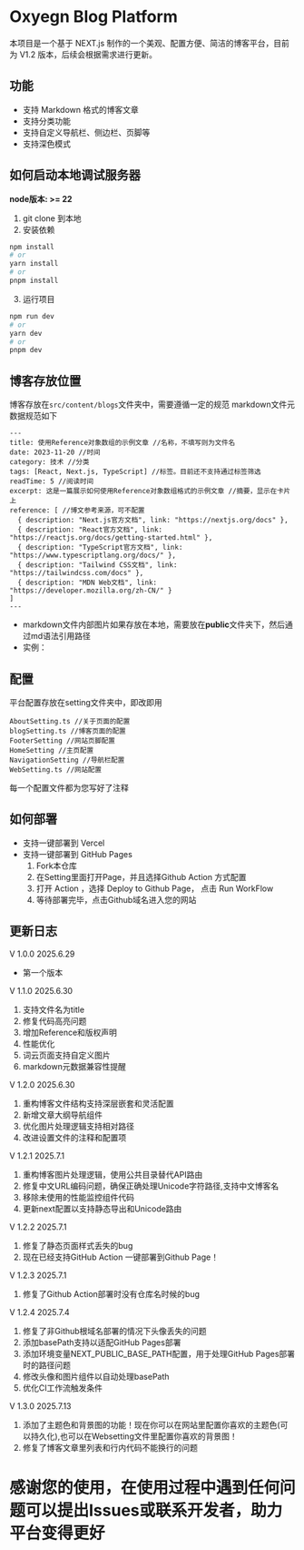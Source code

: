# Oxyegn Blog Platform
本项目是一个基于 NEXT.js 制作的一个美观、配置方便、简洁的博客平台，目前为 V1.2 版本，后续会根据需求进行更新。

## 功能
- 支持 Markdown 格式的博客文章
- 支持分类功能
- 支持自定义导航栏、侧边栏、页脚等
- 支持深色模式

## 如何启动本地调试服务器

**node版本: >= 22**

1. git clone 到本地
2. 安装依赖
```bash
npm install
# or
yarn install
# or
pnpm install
```

3. 运行项目
```bash
npm run dev
# or
yarn dev
# or
pnpm dev
```
## 博客存放位置
博客存放在`src/content/blogs`文件夹中，需要遵循一定的规范
markdown文件元数据规范如下

```text
---
title: 使用Reference对象数组的示例文章 //名称，不填写则为文件名
date: 2023-11-20 //时间
category: 技术 //分类
tags: [React, Next.js, TypeScript] //标签。目前还不支持通过标签筛选
readTime: 5 //阅读时间
excerpt: 这是一篇展示如何使用Reference对象数组格式的示例文章 //摘要，显示在卡片上
reference: [ //博文参考来源，可不配置
  { description: "Next.js官方文档", link: "https://nextjs.org/docs" },
  { description: "React官方文档", link: "https://reactjs.org/docs/getting-started.html" },
  { description: "TypeScript官方文档", link: "https://www.typescriptlang.org/docs/" },
  { description: "Tailwind CSS文档", link: "https://tailwindcss.com/docs" },
  { description: "MDN Web文档", link: "https://developer.mozilla.org/zh-CN/" }
]
---
```

- markdown文件内部图片如果存放在本地，需要放在**public**文件夹下，然后通过md语法引用路径
- 实例：
## 配置
平台配置存放在setting文件夹中，即改即用
```text
AboutSetting.ts //关于页面的配置
blogSetting.ts //博客页面的配置
FooterSetting //网站页脚配置
HomeSetting //主页配置
NavigationSetting //导航栏配置
WebSetting.ts //网站配置
```
每一个配置文件都为您写好了注释

## 如何部署
- 支持一键部署到 Vercel
- 支持一键部署到 GitHub Pages
  1. Fork本仓库
  2. 在Setting里面打开Page，并且选择Github Action 方式配置
  3. 打开 Action ，选择 Deploy to Github Page， 点击 Run WorkFlow
  4. 等待部署完毕，点击Github域名进入您的网站


## 更新日志

V 1.0.0 2025.6.29
- 第一个版本

V 1.1.0 2025.6.30
1. 支持文件名为title
2. 修复代码高亮问题
3. 增加Reference和版权声明
4. 性能优化
5. 词云页面支持自定义图片
6. markdown元数据兼容性提醒

V 1.2.0 2025.6.30
1. 重构博客文件结构支持深层嵌套和灵活配置
2. 新增文章大纲导航组件
3. 优化图片处理逻辑支持相对路径
4. 改进设置文件的注释和配置项

V 1.2.1 2025.7.1
1. 重构博客图片处理逻辑，使用公共目录替代API路由
2. 修复中文URL编码问题，确保正确处理Unicode字符路径,支持中文博客名
3. 移除未使用的性能监控组件代码
4. 更新next配置以支持静态导出和Unicode路由

V 1.2.2 2025.7.1
1. 修复了静态页面样式丢失的bug
2. 现在已经支持GitHub Action 一键部署到Github Page！

V 1.2.3 2025.7.1
1. 修复了Github Action部署时没有仓库名时候的bug

V 1.2.4 2025.7.4
1. 修复了非Github根域名部署的情况下头像丢失的问题
2. 添加basePath支持以适配GitHub Pages部署
3. 添加环境变量NEXT_PUBLIC_BASE_PATH配置，用于处理GitHub Pages部署时的路径问题
4. 修改头像和图片组件以自动处理basePath
5. 优化CI工作流触发条件

V 1.3.0 2025.7.13
1. 添加了主题色和背景图的功能！现在你可以在网站里配置你喜欢的主题色(可以持久化),也可以在Websetting文件里配置你喜欢的背景图！
2. 修复了博客文章里列表和行内代码不能换行的问题


# 感谢您的使用，在使用过程中遇到任何问题可以提出Issues或联系开发者，助力平台变得更好